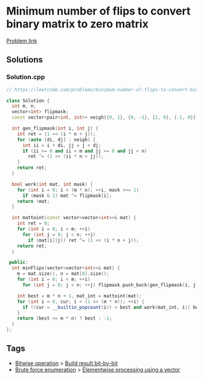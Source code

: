 # Minimum number of flips to convert binary matrix to zero matrix

[Problem link](https://leetcode.com/problems/minimum-number-of-flips-to-convert-binary-matrix-to-zero-matrix)

## Solutions


### Solution.cpp
```cpp
// https://leetcode.com/problems/minimum-number-of-flips-to-convert-binary-matrix-to-zero-matrix

class Solution {
  int m, n;
  vector<int> flipmask;
  const vector<pair<int, int>> neigh{{0, 1}, {0, -1}, {1, 0}, {-1, 0}};

  int gen_flipmask(int i, int j) {
    int ret = (1 << (i * n + j));
    for (auto [di, dj] : neigh) {
      int ii = i + di, jj = j + dj;
      if (ii >= 0 and ii < m and jj >= 0 and jj < n)
        ret ^= (1 << (ii * n + jj));
    }
    return ret;
  }

  bool work(int mat, int mask) {
    for (int i = 0; i < (m * n); ++i, mask >>= 1)
      if (mask & 1) mat ^= flipmask[i];
    return !mat;
  }

  int mattoint(const vector<vector<int>>& mat) {
    int ret = 0;
    for (int i = 0; i < m; ++i)
      for (int j = 0; j < n; ++j)
        if (mat[i][j]) ret ^= (1 << (i * n + j));
    return ret;
  }

 public:
  int minFlips(vector<vector<int>>& mat) {
    m = mat.size(), n = mat[0].size();
    for (int i = 0; i < m; ++i)
      for (int j = 0; j < n; ++j) flipmask.push_back(gen_flipmask(i, j));

    int best = m * n + 1, mat_int = mattoint(mat);
    for (int i = 0, cur; i < (1 << (m * n)); ++i) {
      if ((cur = __builtin_popcount(i)) < best and work(mat_int, i)) best = cur;
    }
    return (best <= m * n) ? best : -1;
  }
};
```
## Tags

* [Bitwise operation](/README.md#Bitwise_operation) > [Build result bit-by-bit](/README.md#Bitwise_operation-Build_result_bit_by_bit)
* [Brute force enumeration](/README.md#Brute_force_enumeration) > [Elementwise processing using a vector](/README.md#Brute_force_enumeration-Elementwise_processing_using_a_vector)

